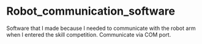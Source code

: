 # Robot_communication_software
 Software that I made because I needed to communicate with the robot arm when I entered the skill competition. Communicate via COM port.
